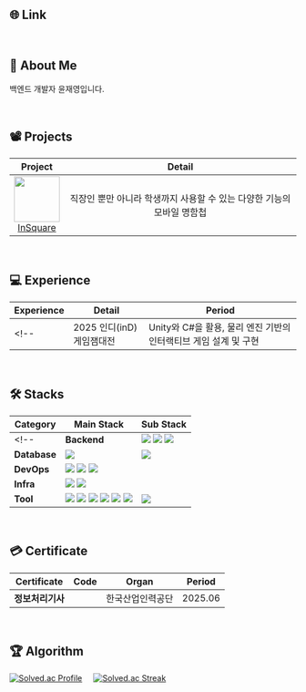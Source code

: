 ## 🌐 Link
<!-- [<img src="https://github.com/user-attachments/assets/bce45b47-75f6-4bdd-a1ca-6bb70377d154" width="55" height="55">](https://taesin-portfolio.notion.site/?source=copy_link) &nbsp;&nbsp;
[<img src="https://github.com/user-attachments/assets/23da5180-c39b-48f6-8f61-c5a3312dffd2" width="55" height="55">](https://gym-developer.tistory.com/) &nbsp;&nbsp;
[<img src="https://github.com/user-attachments/assets/94f89e0f-320d-4b5e-bbe3-bce51a82f1f1" width="55" height="55">](https://blog.naver.com/gym_developer) &nbsp;&nbsp;
[<img src="https://github.com/user-attachments/assets/c19d8436-0333-493f-881d-d1ea3b7c830d" width="55" height="55">](mailto:kjk06119@gmail.com) -->

</br> 

## 👤 About Me
백엔드 개발자 윤재영입니다.</br>

</br>

## 📽️ Projects
|Project|Detail|
|:---:|:---:|
| <img src="https://github.com/user-attachments/assets/4d17cb7c-e079-40ac-b183-db85ff46462a" width="80" height="80"> </br> [InSquare]([https://github.co북대학교](https://github.com/thduss/android_2023/blob/master/README.md)) | 직장인 뿐만 아니라 학생까지 사용할 수 있는 다양한 기능의 모바일 명함첩 |
</br>

## 💻 Experience
|Experience|Detail|Period|
|---|---|---|
<!--| 2025 인디(inD)게임잼대전 | Unity와 C#을 활용, 물리 엔진 기반의 인터랙티브 게임 설계 및 구현 | 2025.07 ~ 25.07 | -->


</br>

## 🛠️ Stacks
|Category|Main Stack|Sub Stack|
|---|---|---|
<!--|**Backend**| <img src="https://img.shields.io/badge/Java17-007396?style=flat-square&logo=coffeescript&logoColor=white"/></a> <img src="https://img.shields.io/badge/Spring-6DB33F?style=flat-square&logo=spring&logoColor=white"/></a> <img src="https://img.shields.io/badge/Spring Boot-6DB33F?style=flat-square&logo=springboot&logoColor=white"/></a> | <img src="https://img.shields.io/badge/Python-3776AB?style=flat-square&logo=python&logoColor=white"/></a> <img src="https://img.shields.io/badge/TypeScript-3178C6?style=flat-square&logo=typescript&logoColor=white"/></a> <img src="https://img.shields.io/badge/C%23-A8B9CC?style=flat-square&logo=c&logoColor=white"/></a> <img src="https://img.shields.io/badge/NestJs-E0234E?style=flat-square&logo=nestjs&logoColor=white"/></a> |
|**Database**| <img src="https://img.shields.io/badge/MySQL-4479A1?style=flat-square&logo=MySQL&logoColor=white"/></a> | <img src="https://img.shields.io/badge/MongoDB-47A248?style=flat-square&logo=mongodb&logoColor=white"/></a> |
|**DevOps**| <img src="https://img.shields.io/badge/Git-F05032?style=flat-square&logo=Git&logoColor=white"/></a> <img src="https://img.shields.io/badge/GitHub-181717?style=flat-square&logo=GitHub&logoColor=white"/></a>  <img src="https://img.shields.io/badge/Docker-2496ED?style=flat-square&logo=Docker&logoColor=white"/></a> |  |
|**Infra**| <img src="https://img.shields.io/badge/Ubuntu-E95420?style=flat-square&logo=Ubuntu&logoColor=white"/></a> <img src="https://img.shields.io/badge/NGINX-009639?style=flat-square&logo=NGINX&logoColor=white"/></a> |
|**Tool**| <img src="https://img.shields.io/badge/Slack-4A154B?style=flat-square&logo=Slack&logoColor=white"/></a> <img src="https://img.shields.io/badge/Notion-000000?style=flat-square&logo=notion&logoColor=white"/></a> <img src="https://img.shields.io/badge/Postman-FF6C37?style=flat-square&logo=postman&logoColor=white"/></a>  <img src="https://img.shields.io/badge/Jira-0052CC?style=flat-square&logo=jira&logoColor=white"/></a> <img src="https://img.shields.io/badge/JUnit5-25A162?style=flat-square&logo=junit5&logoColor=white"/></a> <img src="https://img.shields.io/badge/Figma-F24E1E?style=flat-square&logo=Figma&logoColor=white"/></a> | <img src="https://img.shields.io/badge/Unity-FFFFFF?style=flat-square&logo=unity&logoColor=black"/></a> |-->

</br>

## 💳 Certificate
|Certificate|Code|Organ|Period|
|---|---|---|---|
| **정보처리기사** |  | 한국산업인력공단 | 2025.06 |


</br>

  ## 🏆 Algorithm
[![Solved.ac Profile](http://mazassumnida.wtf/api/v2/generate_badge?boj=wodud0747)](https://solved.ac/wodud0747/) &nbsp;&nbsp;&nbsp; 
[![Solved.ac Streak](http://mazandi.herokuapp.com/api?handle=wodud0747)](https://solved.ac/wodud0747/)
